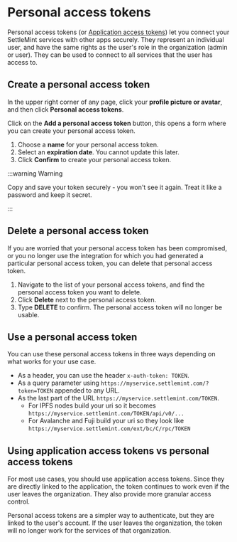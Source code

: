 # Personal access tokens

Personal access tokens (or [Application access tokens](16_application-access-tokens.md)) let you connect your SettleMint services with other apps securely. They represent an individual user, and have the same rights as the user's role in the organization (admin or user). They can be used to connect to all services that the user has access to.

## Create a personal access token

In the upper right corner of any page, click your **profile picture or avatar**, and then click **Personal access tokens**.

Click on the **Add a personal access token** button, this opens a form where you can create your personal access token.

1. Choose a **name** for your personal access token.
2. Select an **expiration date**. You cannot update this later.
3. Click **Confirm** to create your personal access token.

:::warning Warning

Copy and save your token securely - you won't see it again. Treat it like a password and keep it secret.

:::

## Delete a personal access token

If you are worried that your personal access token has been compromised, or you no longer use the integration for which you had generated a particular personal access token, you can delete that personal access token.

1. Navigate to the list of your personal access tokens, and find the personal access token you want to delete.
2. Click **Delete** next to the personal access token.
3. Type **DELETE** to confirm. The personal access token will no longer be usable.

## Use a personal access token

You can use these personal access tokens in three ways depending on what works for your use case.

- As a header, you can use the header `x-auth-token: TOKEN`.
- As a query parameter using `https://myservice.settlemint.com/?token=TOKEN` appended to any URL.
- As the last part of the URL `https://myservice.settlemint.com/TOKEN`.
  - For IPFS nodes build your uri so it becomes `https://myservice.settlemint.com/TOKEN/api/v0/...`
  - For Avalanche and Fuji build your uri so they look like `https://myservice.settlemint.com/ext/bc/C/rpc/TOKEN`

## Using application access tokens vs personal access tokens

For most use cases, you should use application access tokens. Since they are directly linked to the application, the token continues to work even if the user leaves the organization. They also provide more granular access control.

Personal access tokens are a simpler way to authenticate, but they are linked to the user's account. If the user leaves the organization, the token will no longer work for the services of that organization.
